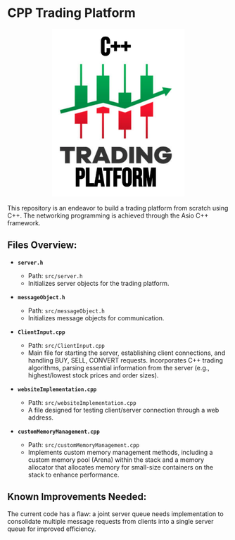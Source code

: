 # CPP Trading Platform

<p align="center">
  <img src="trading_plat_logo.png" alt="CPP Trading Platform" width="300">
</p>

This repository is an endeavor to build a trading platform from scratch using C++. The networking programming is achieved through the Asio C++ framework.

## Files Overview:

- **`server.h`**
  - Path: `src/server.h`
  - Initializes server objects for the trading platform.

- **`messageObject.h`**
  - Path: `src/messageObject.h`
  - Initializes message objects for communication.

- **`ClientInput.cpp`**
  - Path: `src/ClientInput.cpp`
  - Main file for starting the server, establishing client connections, and handling BUY, SELL, CONVERT requests. Incorporates C++ trading algorithms, parsing essential information from the server (e.g., highest/lowest stock prices and order sizes).

- **`websiteImplementation.cpp`**
  - Path: `src/websiteImplementation.cpp`
  - A file designed for testing client/server connection through a web address.

- **`customMemoryManagement.cpp`**
  - Path: `src/customMemoryManagement.cpp`
  - Implements custom memory management methods, including a custom memory pool (Arena) within the stack and a memory allocator that allocates memory for small-size containers on the stack to enhance performance.

## Known Improvements Needed:

The current code has a flaw: a joint server queue needs implementation to consolidate multiple message requests from clients into a single server queue for improved efficiency.
